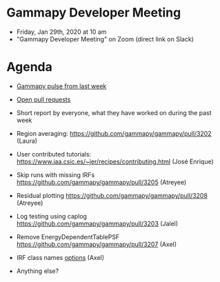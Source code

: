 # Gammapy Developer Meeting

* Friday, Jan 29th, 2020 at 10 am
* "Gammapy Developer Meeting" on Zoom (direct link on Slack)
# Agenda

* [Gammapy pulse from last week](https://github.com/gammapy/gammapy/pulse)
* [Open pull requests](https://github.com/gammapy/gammapy/pulls)
* Short report by everyone, what they have worked on during the past week 

* Region averaging: https://github.com/gammapy/gammapy/pull/3202 (Laura)
* User contributed tutorials: https://www.iaa.csic.es/~jer/recipes/contributing.html (José Enrique)
* Skip runs with missing IRFs https://github.com/gammapy/gammapy/pull/3205 (Atreyee)
* Residual plotting https://github.com/gammapy/gammapy/pull/3208 (Atreyee)
* Log testing using caplog https://github.com/gammapy/gammapy/pull/3203 (Jalel)
* Remove EnergyDependentTablePSF https://github.com/gammapy/gammapy/pull/3207 (Axel)
* IRF class names [options](irf-class-names.md) (Axel)
* Anything else?
